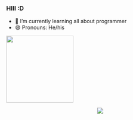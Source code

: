 ### HIII :D

- 🔭 I’m currently learning all about programmer
- 😄 Pronouns: He/his

<div>
  <a href="https://github.com/K1ng012">
  <img height="180em" src="https://github-readme-stats.vercel.app/api/top-langs/?username=K1ng012&layout=compact&langs_count=7&theme=outrun"/>
</div>

<p align="center">
  <a href="https://skillicons.dev">
    <img src="https://skillicons.dev/icons?i=html,css,js,php,bootstrap" />
  </a>
</p>
